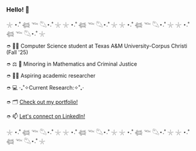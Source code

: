 ### Hello! 👋
𓇼 ⋆.˚ 𓆉 𓆝 𓆡⋆.˚ 𓇼 𓇼 ⋆.˚ 𓆉 𓆝 𓆡⋆.˚ 𓇼 𓇼 ⋆.˚ 𓆉 𓆝 𓆡⋆.˚ 𓇼 𓇼 ⋆.˚ 𓆉 𓆝 𓆡⋆.˚ 𓇼

➮ 👩‍🎓 Computer Science student at Texas A&M University-Corpus Christi (Fall '25)

➮ ⚖️ 🔢 Minoring in Mathematics and Criminal Justice

➮ 👩‍🏫 Aspiring academic researcher

➮ 💻 ‎‧₊˚✧Current Research:✧˚₊‧

➮ 🗂 [Check out my portfolio!](https://www.malakmahdy.com/)

➮ 📫 [Let's connect on LinkedIn!](https://www.linkedin.com/in/malak-mahdy/) 

𓇼 ⋆.˚ 𓆉 𓆝 𓆡⋆.˚ 𓇼 𓇼 ⋆.˚ 𓆉 𓆝 𓆡⋆.˚ 𓇼 𓇼 ⋆.˚ 𓆉 𓆝 𓆡⋆.˚ 𓇼 𓇼 ⋆.˚ 𓆉 𓆝 𓆡⋆.˚ 𓇼 
